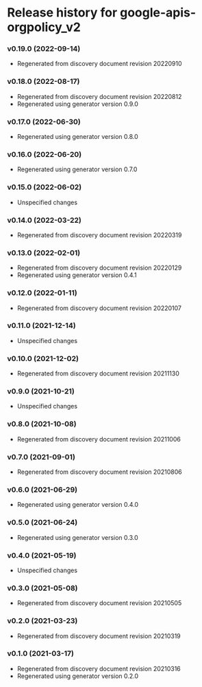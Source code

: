 # Release history for google-apis-orgpolicy_v2

### v0.19.0 (2022-09-14)

* Regenerated from discovery document revision 20220910

### v0.18.0 (2022-08-17)

* Regenerated from discovery document revision 20220812
* Regenerated using generator version 0.9.0

### v0.17.0 (2022-06-30)

* Regenerated using generator version 0.8.0

### v0.16.0 (2022-06-20)

* Regenerated using generator version 0.7.0

### v0.15.0 (2022-06-02)

* Unspecified changes

### v0.14.0 (2022-03-22)

* Regenerated from discovery document revision 20220319

### v0.13.0 (2022-02-01)

* Regenerated from discovery document revision 20220129
* Regenerated using generator version 0.4.1

### v0.12.0 (2022-01-11)

* Regenerated from discovery document revision 20220107

### v0.11.0 (2021-12-14)

* Unspecified changes

### v0.10.0 (2021-12-02)

* Regenerated from discovery document revision 20211130

### v0.9.0 (2021-10-21)

* Unspecified changes

### v0.8.0 (2021-10-08)

* Regenerated from discovery document revision 20211006

### v0.7.0 (2021-09-01)

* Regenerated from discovery document revision 20210806

### v0.6.0 (2021-06-29)

* Regenerated using generator version 0.4.0

### v0.5.0 (2021-06-24)

* Regenerated using generator version 0.3.0

### v0.4.0 (2021-05-19)

* Unspecified changes

### v0.3.0 (2021-05-08)

* Regenerated from discovery document revision 20210505

### v0.2.0 (2021-03-23)

* Regenerated from discovery document revision 20210319

### v0.1.0 (2021-03-17)

* Regenerated from discovery document revision 20210316
* Regenerated using generator version 0.2.0

